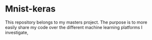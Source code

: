 # Mnist-keras
This repository belongs to my masters project. The purpose is to more easily share my code over the different machine learning platforms I investigate, 
